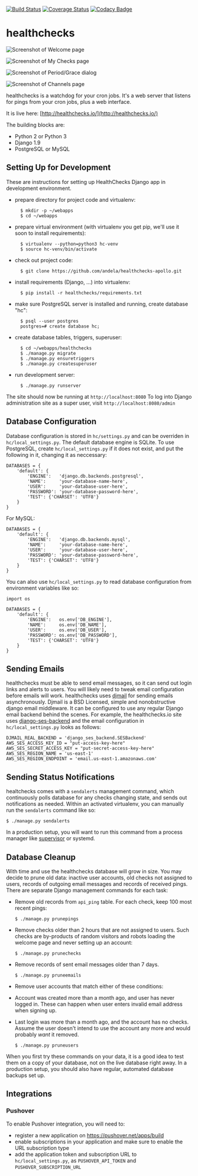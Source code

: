 [![Build Status](https://travis-ci.org/andela/healthchecks-apollo.svg?branch=master)](https://travis-ci.org/andela/healthchecks-apollo)   [![Coverage Status](https://coveralls.io/repos/github/andela/healthchecks-apollo/badge.svg?branch=master)](https://coveralls.io/github/andela/healthchecks-apollo?branch=master)   [![Codacy Badge](https://api.codacy.com/project/badge/Grade/94f4fda927384f339375be37c73399ac)](https://www.codacy.com/app/arnawldo/healthchecks-apollo?utm_source=github.com&amp;utm_medium=referral&amp;utm_content=andela/healthchecks-apollo&amp;utm_campaign=Badge_Grade)

# healthchecks

![Screenshot of Welcome page](/stuff/screenshots/welcome.png?raw=true "Welcome Page")

![Screenshot of My Checks page](/stuff/screenshots/my_checks.png?raw=true "My Checks Page")

![Screenshot of Period/Grace dialog](/stuff/screenshots/period_grace.png?raw=true "Period/Grace Dialog")

![Screenshot of Channels page](/stuff/screenshots/channels.png?raw=true "Channels Page")

healthchecks is a watchdog for your cron jobs. It's a web server that listens for pings from your cron jobs, plus a web interface.

It is live here: [http://healthchecks.io/](http://healthchecks.io/)

The building blocks are:

* Python 2 or Python 3
* Django 1.9
* PostgreSQL or MySQL

## Setting Up for Development

These are instructions for setting up HealthChecks Django app
in development environment.

* prepare directory for project code and virtualenv:

        $ mkdir -p ~/webapps
        $ cd ~/webapps

* prepare virtual environment
  (with virtualenv you get pip, we'll use it soon to install requirements):

        $ virtualenv --python=python3 hc-venv
        $ source hc-venv/bin/activate

* check out project code:

        $ git clone https://github.com/andela/healthchecks-apollo.git

* install requirements (Django, ...) into virtualenv:

        $ pip install -r healthchecks/requirements.txt

* make sure PostgreSQL server is installed and running, create
  database "hc":

        $ psql --user postgres
        postgres=# create database hc;

* create database tables, triggers, superuser:

        $ cd ~/webapps/healthchecks
        $ ./manage.py migrate
        $ ./manage.py ensuretriggers
        $ ./manage.py createsuperuser

* run development server:

        $ ./manage.py runserver

The site should now be running at `http://localhost:8080`
To log into Django administration site as a super user,
visit `http://localhost:8080/admin`

## Database Configuration

Database configuration is stored in `hc/settings.py` and can be overriden
in `hc/local_settings.py`. The default database engine is SQLite. To use
PostgreSQL, create `hc/local_settings.py` if it does not exist, and put the
following in it, changing it as neccessary:

    DATABASES = {
        'default': {
            'ENGINE':   'django.db.backends.postgresql',
            'NAME':     'your-database-name-here',
            'USER':     'your-database-user-here',
            'PASSWORD': 'your-database-password-here',
            'TEST': {'CHARSET': 'UTF8'}
        }
    }

For MySQL:

    DATABASES = {
        'default': {
            'ENGINE':   'django.db.backends.mysql',
            'NAME':     'your-database-name-here',
            'USER':     'your-database-user-here',
            'PASSWORD': 'your-database-password-here',
            'TEST': {'CHARSET': 'UTF8'}
        }
    }

You can also use `hc/local_settings.py` to read database
configuration from environment variables like so:

    import os

    DATABASES = {
        'default': {
            'ENGINE':   os.env['DB_ENGINE'],
            'NAME':     os.env['DB_NAME'],
            'USER':     os.env['DB_USER'],
            'PASSWORD': os.env['DB_PASSWORD'],
            'TEST': {'CHARSET': 'UTF8'}
        }
    }



## Sending Emails

healthchecks must be able to send email messages, so it can send out login
links and alerts to users. You will likely need to tweak email configuration
before emails will work. healthchecks uses
[djmail](http://bameda.github.io/djmail/) for sending emails asynchronously.
Djmail is a BSD Licensed, simple and nonobstructive django email middleware.
It can be configured to use any regular Django email backend behind the
scenes. For example, the healthchecks.io site uses
[django-ses-backend](https://github.com/piotrbulinski/django-ses-backend/)
and the email configuration in `hc/local_settings.py` looks as follows:

    DJMAIL_REAL_BACKEND = 'django_ses_backend.SESBackend'
    AWS_SES_ACCESS_KEY_ID = "put-access-key-here"
    AWS_SES_SECRET_ACCESS_KEY = "put-secret-access-key-here"
    AWS_SES_REGION_NAME = 'us-east-1'
    AWS_SES_REGION_ENDPOINT = 'email.us-east-1.amazonaws.com'

## Sending Status Notifications

healtchecks comes with a `sendalerts` management command, which continuously
polls database for any checks changing state, and sends out notifications as
needed. Within an activated virtualenv, you can manually run
the `sendalerts` command like so:

    $ ./manage.py sendalerts

In a production setup, you will want to run this command from a process
manager like [supervisor](http://supervisord.org/) or systemd.

## Database Cleanup

With time and use the healthchecks database will grow in size. You may
decide to prune old data: inactive user accounts, old checks not assigned
to users, records of outgoing email messages and records of received pings.
There are separate Django management commands for each task:

* Remove old records from `api_ping` table. For each check, keep 100 most
  recent pings:

    ````
    $ ./manage.py prunepings
    ````

* Remove checks older than 2 hours that are not assigned to users. Such
  checks are by-products of random visitors and robots loading the welcome
  page and never setting up an account:

    ```
    $ ./manage.py prunechecks
    ```

* Remove records of sent email messages older than 7 days.

    ````
    $ ./manage.py pruneemails
    ````

* Remove user accounts that match either of these conditions:
 * Account was created more than a month ago, and user has never logged in.
   These can happen when user enters invalid email address when signing up.
 * Last login was more than a month ago, and the account has no checks.
   Assume the user doesn't intend to use the account any more and would
   probably *want* it removed.

    ```
    $ ./manage.py pruneusers
    ```    

When you first try these commands on your data, it is a good idea to
test them on a copy of your database, not on the live database right away.
In a production setup, you should also have regular, automated database
backups set up.

## Integrations

### Pushover

To enable Pushover integration, you will need to:

* register a new application on https://pushover.net/apps/build
* enable subscriptions in your application and make sure to enable the URL
  subscription type
* add the application token and subscription URL to `hc/local_settings.py`, as
  `PUSHOVER_API_TOKEN` and `PUSHOVER_SUBSCRIPTION_URL`
